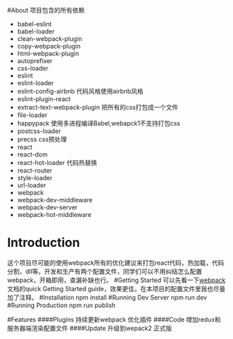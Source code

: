 #About
项目包含的所有依赖

* babel-eslint 
* babel-loader 
* clean-webpack-plugin
* copy-webpack-plugin
* html-webpack-plugin
* autoprefixer
* css-loader
* eslint
* eslint-loader
* eslint-config-airbnb 代码风格使用airbnb风格
* eslint-plugin-react
* extract-text-webpack-plugin 把所有的css打包成一个文件
* file-loader 
* happypack 使用多进程编译Babel,webapck1不支持打包css 
* postcss-loader
* precss css预处理
* react
* react-dom
* react-hot-loader 代码热替换
* react-router
* style-loader
* url-loader
* webpack
* webpack-dev-middleware
* webpack-dev-server
* webpack-hot-middleware


# Introduction
这个项目尽可能的使用webpack所有的优化建议来打包react代码，热加载，代码分割，dll等。开发和生产有两个配置文件，同学们可以不用纠结怎么配置webpack，开箱即用，查漏补缺也行。
#Getting Started
可以先看一下[webpack](https://webpack.github.io/docs/?utm_source=github&utm_medium=readme&utm_campaign=trdr)文档的quick Getting Started guide，效果更佳，在本项目的配置文件里我也尽量加了注释。
#Installation
    npm install
#Running Dev Server
    npm run dev
#Running Production
    npm run publish
    
#Features
####Plugins
持续更新webpack 优化插件
####Code
增加redux和服务器端渲染配置文件
####Update
升级到wepack2 正式版
